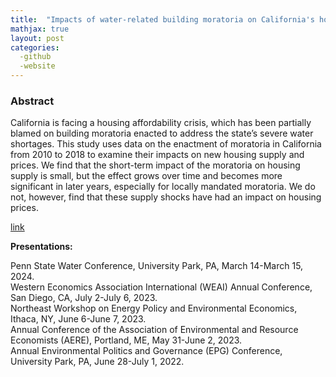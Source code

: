 ```yaml
---
title:  "Impacts of water-related building moratoria on California's housing crisis (Accepted at Land Economics)"
mathjax: true
layout: post
categories: 
  -github
  -website
---
```


### Abstract
California is facing a housing affordability crisis, which has been partially blamed on building moratoria enacted to address the state’s severe water shortages. This study uses data on the enactment of moratoria in California from 2010 to 2018 to examine their impacts on new housing supply and prices. We find that the short-term impact of the moratoria on housing supply is small, but the effect grows over time and becomes more significant in later years, especially for locally mandated moratoria. We do not, however, find that these supply shocks have had an impact on housing prices.

[link](https://papers.ssrn.com/sol3/papers.cfm?abstract_id=4638948)

**Presentations:**   

Penn State Water Conference, University Park, PA, March 14-March 15, 2024.  
Western Economics Association International (WEAI) Annual Conference, San Diego, CA, July 2-July 6, 2023.  
Northeast Workshop on Energy Policy and Environmental Economics, Ithaca, NY, June 6-June 7, 2023.  
Annual Conference of the Association of Environmental and Resource Economists (AERE), Portland, ME, May 31-June 2, 2023.  
Annual Environmental Politics and Governance (EPG) Conference, University Park, PA, June 28-July 1, 2022.  
